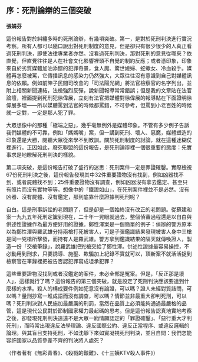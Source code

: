 ## 序：死刑論辯的三個突破

**張娟芬**

這份報告對於糾纏多時的死刑論辯，有幾項突破。第一，是對於死刑判決進行實況考察。所有人都可以隨口說出對死刑制度的意見，但是卻只有很少很少的人真正看過死刑判決，即使法律專業者亦然。沒看過死刑判決，那對死刑的意見從哪來？依直覺，但直覺往往是人在社會文化影響裡頭不自覺的制約反應；或者憑印象，印象來自於劣質媒體加油添醋的犯罪奇景，食人魔、驚世媳婦、蛇蠍女、冷血殺手。媒體再怎麼被罵，它傳播訊息的感染力仍然強大，大眾往往沒有意識到自己對媒體訊息的依賴。例如前陣子民間司改會的「司法陽光網」將法官檢察官的名字列出，並附上相關新聞連結，法檢強烈反彈，說新聞報導常常錯誤；但是我的文章貼在法官論壇，裡面提到死刑犯徐偉展，立刻有法官把媒體對徐偉展的報導貼在下面證明徐偉展多壞——所以媒體罵到法官的時候都罵錯，不可參考，但罵到小老百姓的時候就一定對，一定是那人犯了罪。

大眾想像中的那種「極端之惡」，幾乎毫無例外是媒體印象。不管有多少例子告訴我們媒體的不可靠，例如「媽媽嘴」案，但一講到死刑、壞人、惡魔，媒體塑造的印象還是大勝，閱聽大眾從來學不到教訓。關於死刑制度的討論，就在這種迷糊仗裡進行。正因如此，廢死聯盟的這份報告，是死刑論辯裡一個很重要的態度：先實事求是地瞭解死刑判決的樣貌。

第二項突破，是這份報告打破了盛行的迷思：死刑案件一定是罪證確鑿。實際檢視67份死刑判決之後，這份報告發現其中32件重要證物沒有找到，例如凶器找不到、或者屍體找不到；25件重要證物沒有調查，例如凶器沒有拿去鑑定、甚至只有照片而沒有實物等等。想像中的「鐵證如山」，在死刑案件裡並不是必然。沒有凶器、沒有屍體、沒有鑑定，那到底靠什麼證據判死刑呢？

自白。這是刑事訴訟的老問題了，但是卻是一個始終沒有改正的老問題。從蘇建和案一九九五年死刑定讞到現在，二十年一晃眼就過去，整個偵審過程還是以自白與供述性證據作為最方便好用的證據。鄭性澤案是一個簡單的例子：偵辦的警方原本以為鄭性澤與羅武雄分持兩槍打死被害人，可是子彈鑑識結果發現被害人身中三槍是同一兇槍所擊發，而持有人是羅武雄。警方拿到鑑識結果的隔天就傳喚證人，製造一份「交槍筆錄」，說羅武雄把兇槍交給了鄭性澤。供述性證據最容易操控，不必動用到刑求，只要誘導、施壓、欺騙加上紀錄不實就可以，頂新案不就活活捉到檢察官在筆錄裡把被告否認犯罪寫成坦承犯罪？

這些重要證物沒找到或者沒鑑定的案件，未必全部是冤案。但是，「反正那是壞人」，這樣就行了嗎？這份報告的第三個突破，就是設定了死刑判決應該要達到什麼樣的水準。殺人的構成要件例如犯意沒有論證，可以嗎？證人未經對質詰問，可以嗎？量刑抄寫一堆成語而沒有調查，可以嗎？情節並非最重大卻判死刑，可以嗎？死刑判決對人民施加最嚴厲的刑罰，當然在品質上必須能夠通過最嚴格的品管，這是現代公民對於節制國家權力最起碼的思考。但是這份報告認真地實地考察之後，卻發現死刑判決遠遠不是大眾一廂情願認定的「罪證確鑿」、「惡行重大才判死刑」，而時常出現違反法學理論、違反國際公約、違反正當程序、或違反邏輯的論理。與其盲目支持死刑，不如沈靜下來如實凝視死刑判決，並且自問：我們怎能容許國家以品質參差不齊的判決將人處死？

（作者著有《無彩青春》、《殺戮的艱難》、《十三姨KTV殺人事件》）
